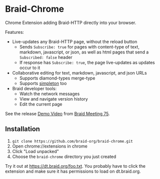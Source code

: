 # Braid-Chrome

Chrome Extension adding Braid-HTTP directly into your browser.

Features:
- Live-updates any Braid-HTTP page, without the reload button
  - Sends `Subscribe: true` for pages with content-type of text, markdown, javascript, or json, as well as html pages that send a `Subscribed: false` header
  - If response has `Subscribe: true`, the page live-updates as updates occur to it
- Collaborative editing for text, markdown, javascript, and json URLs
  - Supports diamond-types merge-type
  - Supports [simpleton](https://braid.org/meeting-76/simpleton-demo) too
- Braid developer tools:
  - Watch the network messages
  - View and navigate version history
  - Edit the current page

See the release [Demo Video](https://braid.org/video/https://invisiblecollege.s3.us-west-1.amazonaws.com/braid-meeting-75.mp4#1479) from [Braid Meeting 75](https://braid.org/meeting-75).

## Installation

1. `git clone https://github.com/braid-org/braid-chrome.git`
2. Open chrome://extensions in chrome
3. Click "Load unpacked"
4. Choose the `braid-chrome` directory you just created

Try it out at https://dt.braid.org/foo.txt.  You probably have to click the
extension and make sure it has permissions to load on dt.braid.org.
